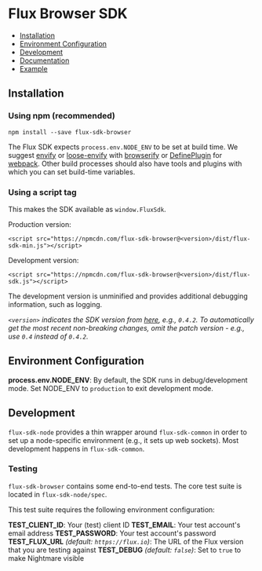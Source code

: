 # Flux Browser SDK

* [Installation](#installation)
* [Environment Configuration](#environment-configuration)
* [Development](#development)
* [Documentation](https://flux.gitbooks.io/flux-javascript-sdk/content/)
* [Example](https://github.com/fluxio/flux-sdk-js/tree/master/flux-sdk-example/example)

## Installation

### Using npm (recommended)

```
npm install --save flux-sdk-browser
```

The Flux SDK expects `process.env.NODE_ENV` to be set at build time. We suggest
[envify](https://github.com/hughsk/envify) or
[loose-envify](https://github.com/zertosh/loose-envify) with
[browserify](http://browserify.org/) or
[DefinePlugin](https://webpack.github.io/docs/list-of-plugins.html#defineplugin)
for [webpack](https://webpack.github.io). Other build processes should also have
tools and plugins with which you can set build-time variables.

### Using a script tag

This makes the SDK available as `window.FluxSdk`.

Production version:

```
<script src="https://npmcdn.com/flux-sdk-browser@<version>/dist/flux-sdk-min.js"></script>
```

Development version:

```
<script src="https://npmcdn.com/flux-sdk-browser@<version>/dist/flux-sdk.js"></script>
```

The development version is unminified and provides additional debugging
information, such as logging.

*`<version>` indicates the SDK version from
[here](/flux-sdk-browser/package.json), e.g., `0.4.2`.
To automatically get the most recent non-breaking changes, omit the patch
version - e.g., use `0.4` instead of `0.4.2`.*

## Environment Configuration

**process.env.NODE_ENV**: By default, the SDK runs in debug/development mode.
Set NODE_ENV to `production` to exit development mode.

## Development

`flux-sdk-node` provides a thin wrapper around `flux-sdk-common` in order to
set up a node-specific environment (e.g., it sets up web sockets). Most
development happens in `flux-sdk-common`.

### Testing

`flux-sdk-browser` contains some end-to-end tests. The core test suite is
located in `flux-sdk-node/spec`.

This test suite requires the following environment configuration:

**TEST_CLIENT_ID**: Your (test) client ID
**TEST_EMAIL**: Your test account's email address
**TEST_PASSWORD**: Your test account's password
**TEST_FLUX_URL** *(default: `https://flux.io`)*: The URL of the Flux version
that you are testing against
**TEST_DEBUG** *(default: `false`)*: Set to `true` to make Nightmare visible
